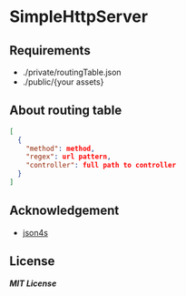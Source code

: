 SimpleHttpServer
================

## Requirements
* ./private/routingTable.json
* ./public/{your assets}

## About routing table
```json
[
  {
    "method": method,
    "regex": url pattern,
    "controller": full path to controller
  }
]
```

## Acknowledgement
* [json4s](https://github.com/json4s/json4s)

## License
***MIT License***
